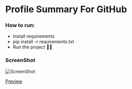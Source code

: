 # Profile Summary For GitHub

### How to run:

- Install requirements
- pip install -r requirements.txt
- Run the project  🐱‍💻

### ScreenShot
![ScreenShot](https://i.imgur.com/puLbfmW.png)

[Preview](https://py-profile-summary-for-github.herokuapp.com/)
